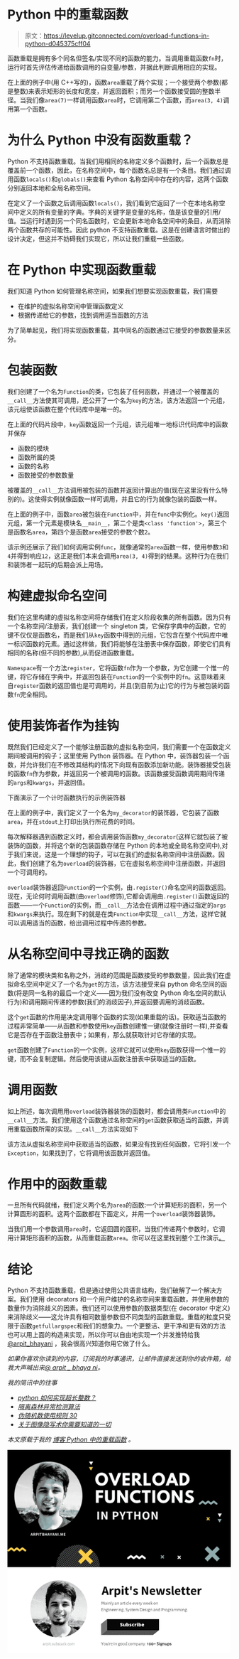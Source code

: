 # Python 中的重载函数

> 原文：<https://levelup.gitconnected.com/overload-functions-in-python-d045375cff04>

函数重载是拥有多个同名但签名/实现不同的函数的能力。当调用重载函数`fn`时，运行时首先评估传递给函数调用的自变量/参数，并据此判断调用相应的实现。

在上面的例子中(用 C++写的)，函数`area`重载了两个实现；一个接受两个参数(都是整数)来表示矩形的长度和宽度，并返回面积；而另一个函数接受圆的整数半径。当我们像`area(7)`一样调用函数`area`时，它调用第二个函数，而`area(3, 4)`调用第一个函数。

# 为什么 Python 中没有函数重载？

Python 不支持函数重载。当我们用相同的名称定义多个函数时，后一个函数总是覆盖前一个函数，因此，在名称空间中，每个函数名总是有一个条目。我们通过调用函数`locals()`和`globals()`来查看 Python 名称空间中存在的内容，这两个函数分别返回本地和全局名称空间。

在定义了一个函数之后调用函数`locals()`，我们看到它返回了一个在本地名称空间中定义的所有变量的字典。字典的关键字是变量的名称，值是该变量的引用/值。当运行时遇到另一个同名函数时，它会更新本地命名空间中的条目，从而消除两个函数共存的可能性。因此 python 不支持函数重载。这是在创建语言时做出的设计决定，但这并不妨碍我们实现它，所以让我们重载一些函数。

# 在 Python 中实现函数重载

我们知道 Python 如何管理名称空间，如果我们想要实现函数重载，我们需要

*   在维护的虚拟名称空间中管理函数定义
*   根据传递给它的参数，找到调用适当函数的方法

为了简单起见，我们将实现函数重载，其中同名的函数通过它接受的参数数量来区分。

# 包装函数

我们创建了一个名为`Function`的类，它包装了任何函数，并通过一个被覆盖的`__call__`方法使其可调用，还公开了一个名为`key`的方法，该方法返回一个元组，该元组使该函数在整个代码库中是唯一的。

在上面的代码片段中，`key`函数返回一个元组，该元组唯一地标识代码库中的函数并保存

*   函数的模块
*   函数所属的类
*   函数的名称
*   函数接受的参数数量

被覆盖的`__call__`方法调用被包装的函数并返回计算出的值(现在这里没有什么特别的)。这使得实例就像函数一样可调用，并且它的行为就像包装的函数一样。

在上面的例子中，函数`area`被包装在`Function`中，并在`func`中实例化。`key()`返回元组，第一个元素是模块名`__main__`，第二个是类`<class 'function'>`，第三个是函数名`area`，第四个是函数`area`接受的参数个数`2`。

该示例还展示了我们如何调用实例`func`，就像通常的`area`函数一样，使用参数`3`和`4`并得到响应`12`，这正是我们本来会调用`area(3, 4)`得到的结果。这种行为在我们和装饰者一起玩的后期会派上用场。

# 构建虚拟命名空间

我们在这里构建的虚拟名称空间将存储我们在定义阶段收集的所有函数。因为只有一个名称空间/注册表，我们创建一个 singleton 类，它保存字典中的函数，它的键不仅仅是函数名，而是我们从`key`函数中得到的元组，它包含在整个代码库中唯一标识函数的元素。通过这样做，我们将能够在注册表中保存函数，即使它们具有相同的名称(但不同的参数),从而促进函数重载。

`Namespace`有一个方法`register`，它将函数`fn`作为一个参数，为它创建一个惟一的键，将它存储在字典中，并返回包装在`Function`的一个实例中的`fn`。这意味着来自`register`函数的返回值也是可调用的，并且(到目前为止)它的行为与被包装的函数`fn`完全相同。

# 使用装饰者作为挂钩

既然我们已经定义了一个能够注册函数的虚拟名称空间，我们需要一个在函数定义期间被调用的钩子；这里使用 Python 装饰器。在 Python 中，装饰器包装一个函数，并允许我们在不修改其结构的情况下向现有函数添加新功能。装饰器接受包装的函数`fn`作为参数，并返回另一个被调用的函数。该函数接受函数调用期间传递的`args`和`kwargs`，并返回值。

下面演示了一个计时函数执行的示例装饰器

在上面的例子中，我们定义了一个名为`my_decorator`的装饰器，它包装了函数`area`，并在`stdout`上打印出执行所花费的时间。

每次解释器遇到函数定义时，都会调用装饰函数`my_decorator`(这样它就包装了被装饰的函数，并将这个新的包装函数存储在 Python 的本地或全局名称空间中),对于我们来说，这是一个理想的钩子，可以在我们的虚拟名称空间中注册函数。因此，我们创建了名为`overload`的装饰器，它在虚拟名称空间中注册函数，并返回一个可调用的。

`overload`装饰器返回`Function`的一个实例，由`.register()`命名空间的函数返回。现在，无论何时调用函数(由`overload`修饰),它都会调用由`.register()`函数返回的函数——一个`Function`的实例，而`__call__`方法会在调用过程中通过指定的`args`和`kwargs`来执行。现在剩下的就是在类`Function`中实现`__call__`方法，这样它就可以调用适当的函数，给出调用过程中传递的参数。

# 从名称空间中寻找正确的函数

除了通常的模块类和名称之外，消歧的范围是函数接受的参数数量，因此我们在虚拟命名空间中定义了一个名为`get`的方法，该方法接受来自 python 命名空间的函数(将是同一名称的最后一个定义——因为我们没有改变 Python 命名空间的默认行为)和调用期间传递的参数(我们的消歧因子),并返回要调用的消歧函数。

这个`get`函数的作用是决定调用哪个函数的实现(如果重载的话)。获取适当函数的过程非常简单——从函数和参数使用`key`函数创建惟一键(就像注册时一样),并查看它是否存在于函数注册表中；如果有，那么就获取针对它存储的实现。

`get`函数创建了`Function`的一个实例，这样它就可以使用`key`函数获得一个惟一的键，而不会复制逻辑。然后使用该键从函数注册表中获取适当的函数。

# 调用函数

如上所述，每次调用用`overload`装饰器装饰的函数时，都会调用类`Function`中的`__call__`方法。我们使用这个函数通过名称空间的`get`函数获取适当的函数，并调用重载函数所需的实现。`__call__`方法实现如下

该方法从虚拟名称空间中获取适当的函数，如果没有找到任何函数，它将引发一个`Exception`，如果找到了，它将调用该函数并返回值。

# 作用中的函数重载

一旦所有代码就绪，我们定义两个名为`area`的函数:一个计算矩形的面积，另一个计算圆形的面积。这两个函数都在下面定义，并用一个`overload`装饰器装饰。

当我们用一个参数调用`area`时，它返回圆的面积，当我们传递两个参数时，它调用计算矩形面积的函数，从而重载函数`area`。你可以在这里找到整个工作演示[。](https://repl.it/@arpitbbhayani/Python-Function-Overloading)

# 结论

Python 不支持函数重载，但是通过使用公共语言结构，我们破解了一个解决方案。我们使用 decorators 和一个用户维护的名称空间来重载函数，并使用参数的数量作为消除歧义的因素。我们还可以使用参数的数据类型(在 decorator 中定义)来消除歧义——这允许具有相同数量参数但不同类型的函数重载。重载的粒度只受限于函数`getfullargspec`和我们的想象力。一个更整洁、更干净和更有效的方法也可以用上面的构造来实现，所以你可以自由地实现一个并发推特给我 [@arpit_bhayani](https://twitter.com/arpit_bhayani) ，我会很高兴知道你用它做了什么。

*如果你喜欢你读到的内容，订阅我的时事通讯，让邮件直接发送到你的收件箱，给我大声喊出来*[*@ arpit _ bhaya ni*](https://twitter.com/arpit_bhayani)*。*

*我的简讯中的往事*

*   [*python 如何实现超长整数？*](https://arpitbhayani.me/blogs/super-long-integers)
*   [*隔离森林异常检测算法*](https://arpitbhayani.me/blogs/isolation-forest)
*   [*伪随机数使用规则 30*](https://arpitbhayani.me/blogs/rule-30)
*   [*关于图像隐写术你需要知道的一切*](https://arpitbhayani.me/blogs/image-steganography)

*本文原载于我的* [*博客 Python 中的重载函数*](https://arpitbhayani.me/blogs/function-overloading) *。*

[![](img/be0338ec8dd04f0565fa3089860ce646.png)](https://arpitbhayani.me/blogs/function-overloading)[![](img/804f478b77eee456747bdd3a983a1a1a.png)](https://arpit.substack.com/)